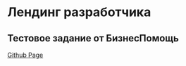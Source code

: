 # Лендинг разработчика 

## Тестовое задание от БизнесПомощь

[Github Page](https://1jigsaw.github.io/landing_developer/index.html)
